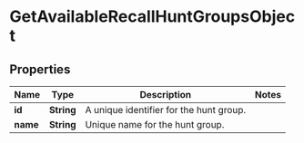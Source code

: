 

# GetAvailableRecallHuntGroupsObject


## Properties

| Name | Type | Description | Notes |
|------------ | ------------- | ------------- | -------------|
|**id** | **String** | A unique identifier for the hunt group. |  |
|**name** | **String** | Unique name for the hunt group. |  |



